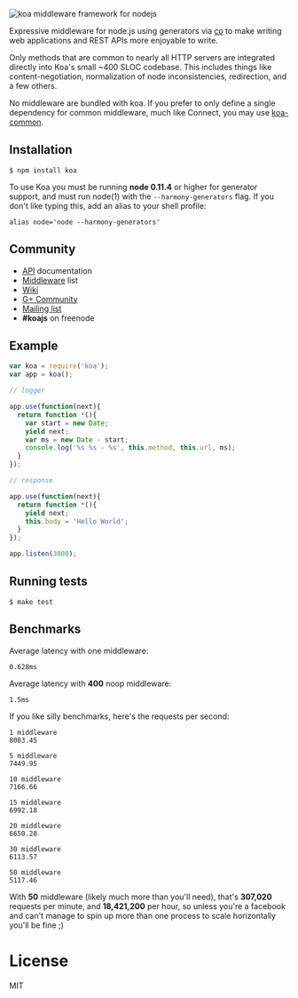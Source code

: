 
![koa middleware framework for nodejs](https://dsz91cxz97a03.cloudfront.net/uXIzgVnPWG-150x150.png)

  Expressive middleware for node.js using generators via [co](https://github.com/visionmedia/co)
  to make writing web applications and REST APIs more enjoyable to write. 

  Only methods that are common to nearly all HTTP servers are integrated directly into Koa's small ~400 SLOC codebase. This
  includes things like content-negotiation, normalization of node inconsistencies, redirection, and a few others.

  No middleware are bundled with koa. If you prefer to only define a single dependency for common middleware, much like Connect, you may use
  [koa-common](https://github.com/koajs/common).

## Installation

```
$ npm install koa
```

  To use Koa you must be running __node 0.11.4__ or higher for generator support, and must run node(1)
  with the `--harmony-generators` flag. If you don't like typing this, add an alias to your shell profile:

```
alias node='node --harmony-generators'
```

## Community

 - [API](docs/api.md) documentation
 - [Middleware](https://github.com/koajs/koa/wiki/Koa) list
 - [Wiki](https://github.com/koajs/koa/wiki/Koa)
 - [G+ Community](https://plus.google.com/communities/101845768320796750641)
 - [Mailing list](https://groups.google.com/forum/#!forum/koajs)
 - __#koajs__ on freenode

## Example

```js
var koa = require('koa');
var app = koa();

// logger

app.use(function(next){
  return function *(){
    var start = new Date;
    yield next;
    var ms = new Date - start;
    console.log('%s %s - %s', this.method, this.url, ms);
  }
});

// response

app.use(function(next){
  return function *(){
    yield next;
    this.body = 'Hello World';
  }
});

app.listen(3000);
```

## Running tests

```
$ make test
```

## Benchmarks

  Average latency with one middleware:

    0.628ms

  Average latency with __400__ noop middleware:

    1.5ms

  If you like silly benchmarks, here's the requests per second:

```
1 middleware
8083.45

5 middleware
7449.95

10 middleware
7166.66

15 middleware
6992.18

20 middleware
6650.28

30 middleware
6113.57

50 middleware
5117.46
```

  With __50__ middleware (likely much more than you'll need), that's __307,020__ requests per minute, and __18,421,200__ per hour, so unless you're a facebook and can't manage to spin up more
  than one process to scale horizontally you'll be fine ;)

# License

  MIT
